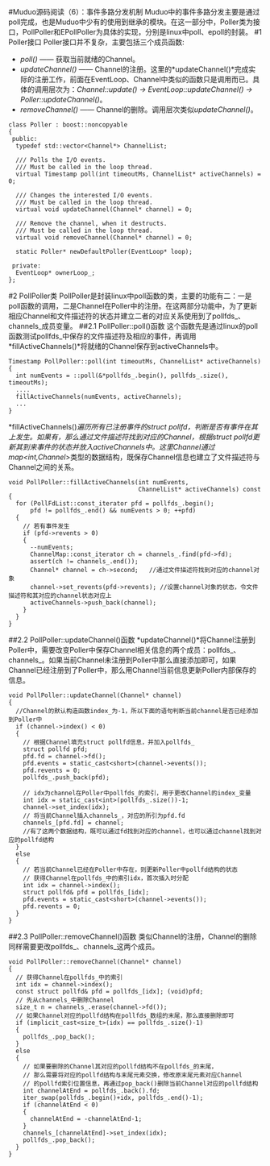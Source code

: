 #Muduo源码阅读（6）：事件多路分发机制
Muduo中的事件多路分发主要是通过poll完成，也是Muduo中少有的使用到继承的模块。在这一部分中，Poller类为接口，PollPoller和EPollPoller为具体的实现，分别是linux中poll、epoll的封装。
#1 Poller接口
Poller接口并不复杂，主要包括三个成员函数:
* *poll()* —— 获取当前就绪的Channel。
* *updateChannel()* —— Channel的注册。这里的*updateChannel()*完成实际的注册工作，前面在EventLoop、Channel中类似的函数只是调用而已。具体的调用层次为：*Channel::update() -> EventLoop::updateChannel() -> Poller::updateChannel()*。
* *removeChannel()* —— Channel的删除。调用层次类似*updateChannel()*。
```
class Poller : boost::noncopyable
{
 public:
  typedef std::vector<Channel*> ChannelList;

  /// Polls the I/O events.
  /// Must be called in the loop thread.
  virtual Timestamp poll(int timeoutMs, ChannelList* activeChannels) = 0;

  /// Changes the interested I/O events.
  /// Must be called in the loop thread.
  virtual void updateChannel(Channel* channel) = 0;

  /// Remove the channel, when it destructs.
  /// Must be called in the loop thread.
  virtual void removeChannel(Channel* channel) = 0;

  static Poller* newDefaultPoller(EventLoop* loop);

 private:
  EventLoop* ownerLoop_;
};
```

#2 PollPoller类
PollPoller是封装linux中poll函数的类，主要的功能有二：一是poll函数的调用，二是Channel在Poller中的注册。在这两部分功能中，为了更新相应Channel和文件描述符的状态并建立二者的对应关系使用到了pollfds_、channels_成员变量。
##2.1 PollPoller::poll()函数
这个函数先是通过linux的poll函数测试pollfds_中保存的文件描述符及相应的事件，再调用*fillActiveChannels()*将就绪的Channel保存到activeChannels中。
```
Timestamp PollPoller::poll(int timeoutMs, ChannelList* activeChannels)
{
  int numEvents = ::poll(&*pollfds_.begin(), pollfds_.size(), timeoutMs);
  .... 
  fillActiveChannels(numEvents, activeChannels);
  ...
}
```
*fillActiveChannels()*遍历所有已注册事件的struct pollfd，判断是否有事件在其上发生。如果有，那么通过文件描述符找到对应的Channel，根据struct pollfd更新其到来事件的状态并放入activeChannels中。这里Channel通过map<int,Channel*>类型的数据结构，既保存Channel信息也建立了文件描述符与Channel之间的关系。
```
void PollPoller::fillActiveChannels(int numEvents,
                                    ChannelList* activeChannels) const
{
  for (PollFdList::const_iterator pfd = pollfds_.begin();
      pfd != pollfds_.end() && numEvents > 0; ++pfd)
  {
    // 若有事件发生
    if (pfd->revents > 0)
    {
      --numEvents;
      ChannelMap::const_iterator ch = channels_.find(pfd->fd);
      assert(ch != channels_.end());
      Channel* channel = ch->second;   //通过文件描述符找到对应的channel对象
      channel->set_revents(pfd->revents); //设置channel对象的状态，令文件描述符和其对应的channel状态对应上
      activeChannels->push_back(channel);
    }
  }
}
```
##2.2 PollPoller::updateChannel()函数
*updateChannel()*将Channel注册到Poller中，需要改变Poller中保存Channel相关信息的两个成员：pollfds_、channels_。如果当前Channel未注册到Poller中那么直接添加即可，如果Channel已经注册到了Poller中，那么用Channel当前信息更新Poller内部保存的信息。
```
void PollPoller::updateChannel(Channel* channel)
{
  //Channel的默认构造函数index_为-1，所以下面的语句判断当前channel是否已经添加到Poller中
  if (channel->index() < 0)   
  {
    // 根据Channel填充struct pollfd信息，并加入pollfds_
    struct pollfd pfd;
    pfd.fd = channel->fd();
    pfd.events = static_cast<short>(channel->events());
    pfd.revents = 0;
    pollfds_.push_back(pfd);

    // idx为channel在Poller中pollfds_的索引，用于更改Channel的index_变量
    int idx = static_cast<int>(pollfds_.size())-1;
    channel->set_index(idx);
    // 将当前Channel插入channels_，对应的所引为pfd.fd
    channels_[pfd.fd] = channel; 
    //有了这两个数据结构，既可以通过fd找到对应的channel，也可以通过channel找到对应的pollfd结构
  }
  else
  {
    // 若当前Channel已经在Poller中存在，则更新Poller中pollfd结构的状态
    // 获得Channel在pollfds_中的索引idx，首次插入时分配
    int idx = channel->index();
    struct pollfd& pfd = pollfds_[idx];
    pfd.events = static_cast<short>(channel->events());
    pfd.revents = 0;
  }
}
```

##2.3 PollPoller::removeChannel()函数
类似Channel的注册，Channel的删除同样需要更改pollfds_、channels_这两个成员。
```
void PollPoller::removeChannel(Channel* channel)
{
  // 获得Channel在pollfds_中的索引
  int idx = channel->index();
  const struct pollfd& pfd = pollfds_[idx]; (void)pfd;
  // 先从channels_中删除Channel
  size_t n = channels_.erase(channel->fd());
  // 如果Channel对应的pollfd结构在pollfds_数组的末尾，那么直接删除即可
  if (implicit_cast<size_t>(idx) == pollfds_.size()-1)
  {
    pollfds_.pop_back();
  }
  else
  {
    // 如果要删除的Channel其对应的pollfd结构不在pollfds_的末尾，
    // 那么需要将对应的pollfd结构与末尾元素交换，修改原末尾元素对应Channel
    // 的pollfd索引位置信息，再通过pop_back()删除当前Channel对应的pollfd结构
    int channelAtEnd = pollfds_.back().fd;
    iter_swap(pollfds_.begin()+idx, pollfds_.end()-1);
    if (channelAtEnd < 0)
    {
      channelAtEnd = -channelAtEnd-1;
    }
    channels_[channelAtEnd]->set_index(idx);
    pollfds_.pop_back();
  }
}
```


